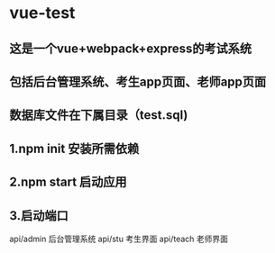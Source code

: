 # vue-test
## 这是一个vue+webpack+express的考试系统
## 包括后台管理系统、考生app页面、老师app页面
## 数据库文件在下属目录（test.sql)
## 1.npm init  安装所需依赖
## 2.npm start  启动应用
## 3.启动端口  
api/admin    后台管理系统
api/stu      考生界面
api/teach    老师界面

